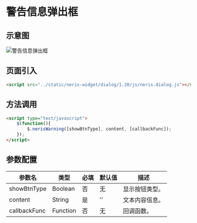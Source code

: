 # 警告信息弹出框

## 示意图
![警告信息弹出框](../../assets/imgs/dialog/warn-dialog.png)

## 页面引入
```html
<script src="../static/neris-widget/dialog/1.20/js/neris.dialog.js"></script>
```

## 方法调用
```html
<script type="text/javascript">
	$(function(){
		$.nerisWarning([showBtnType], content, [callbackFunc]);
	});
</script>
```

## 参数配置
| 参数名  | 类型  | 必填  | 默认值 | 描述 |
| -------- | --------| ---|-----|----|
| showBtnType| Boolean |  否   | 无 | 显示按钮类型。|
| content | String | 是 | '' | 文本内容信息。|
| callbackFunc| Function | 否 | 无 | 回调函数。 |
